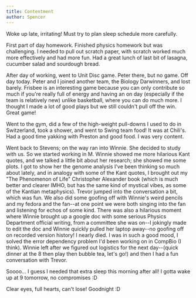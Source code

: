 ```yaml
---
title: Contentment
author: Spencer
---
```


Woke up late, irritating! Must try to plan sleep schedule more carefully.

First part of day homework. Finished physics homework but was challenging. I needed to pull out scratch paper, with scratch worked much more effectively and had more fun. Had a great lunch of last bit of lasagna, cucumber salad and sourdough bread.

After day of working, went to Unit Disc game. Peter there, but no game. Off day today. Peter and I joined another team, the Biology Darwinners, and lost barely. Frisbee is an interesting game because you can only contribute so much if you're really full of energy and having an on day (especially if the team is relatively new) unlike basketball, where you can do much more. I thought I made a lot of good plays but we still couldn't pull off the win. Great game!

Went to the gym, did a few of the high-weight pull-downs I used to do in Switzerland, took a shower, and went to Swing team food! It was at Chili's. Had a good time yakking with Preston and good food. I was very content.

Went back to Stevens; on the way ran into Winnie. She decided to study with us. So we started working in M. Winnie showed me more hilarious Kant quotes, and we talked a little bit about her research; she showed me some plots. I got to show her the genome analysis I've been thinking so much about lately, and in analogy with some of the Kant quotes, I brought out my "The Phenomenon of Life" Christopher Alexander book (which is much better and clearer IMHO, but has the same kind of mystical vibes, as some of the Kantian metaphysics). Trevor jumped into the conversation a bit, which was fun. We also did some goofing off with Winnie's weird pencils and my fedora and the fan--at one point we were both singing into the fan and listening for echos of some kind. There was also a hilarious moment where Winnie brought up a google doc with some serious Physics Department official writing, from a committee she was on--I jokingly made to edit the doc and Winnie quickly pulled her laptop away--no goofing off on recorded version history! I nearly died. I was in such a good mood, I solved the error dependency problem I'd been working on in CompBio (I think). Winnie left after we figured out logistics for the next day--(quick dinner at the 8 then play then bubble tea, let's go!) and then I had a fun conversation with Trevor.

Soooo... I guess I needed that extra sleep this morning after all! I gotta wake up at 9 tomorrow, no compromises :D

Clear eyes, full hearts, can't lose! Goodnight :D
